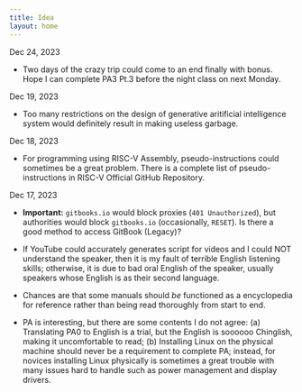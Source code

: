 ```yaml
---
title: Idea
layout: home
---
```


Dec 24, 2023

- Two days of the crazy trip could come to an end finally with bonus. Hope I can complete PA3 Pt.3 before the night class on next Monday.

Dec 19, 2023

- Too many restrictions on the design of generative aritificial intelligence system would definitely result in making useless garbage.

Dec 18, 2023

- For programming using RISC-V Assembly, pseudo-instructions could sometimes be a great problem. There is a complete list of pseudo-instructions in RISC-V Official GitHub Repository.

Dec 17, 2023

- **Important:** `gitbooks.io` would block proxies (`401 Unauthorized`), but authorities would block `gitbooks.io` (occasionally, `RESET`). Is there a good method to access GitBook (Legacy)?

- If YouTube could accurately generates script for videos and I could NOT understand the speaker, then it is my fault of terrible English listening skills; otherwise, it is due to bad oral English of the speaker, usually speakers whose English is as their second language.

- Chances are that some manuals should *be* functioned as a encyclopedia for reference rather than being read thoroughly from start to end.

- PA is interesting, but there are some contents I do not agree: (a) Translating PA0 to English is a trial, but the English is soooooo Chinglish, making it uncomfortable to read; (b) Installing Linux on the physical machine should never be a requirement to complete PA; instead, for novices installing Linux physically is sometimes a great trouble with many issues hard to handle such as power management and display drivers.
